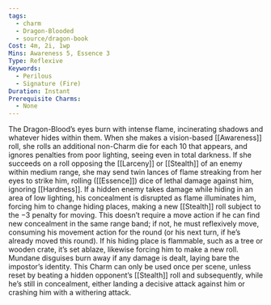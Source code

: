 ```yaml
---
tags:
  - charm
  - Dragon-Blooded
  - source/dragon-book
Cost: 4m, 2i, 1wp
Mins: Awareness 5, Essence 3
Type: Reflexive
Keywords:
  - Perilous
  - Signature (Fire)
Duration: Instant
Prerequisite Charms:
  - None
---
```

The Dragon-Blood’s eyes burn with intense flame, incinerating shadows and whatever hides within them. When she makes a vision-based [[Awareness]] roll, she rolls an additional non-Charm die for each 10 that appears, and ignores penalties from poor lighting, seeing even in total darkness. If she succeeds on a roll opposing the [[Larceny]] or [[Stealth]] of an enemy within medium range, she may send twin lances of flame streaking from her eyes to strike him, rolling ([[Essence]]) dice of lethal damage against him, ignoring [[Hardness]]. If a hidden enemy takes damage while hiding in an area of low lighting, his concealment is disrupted as flame illuminates him, forcing him to change hiding places, making a new [[Stealth]] roll subject to the −3 penalty for moving. This doesn’t require a move action if he can find new concealment in the same range band; if not, he must reflexively move, consuming his movement action for the round (or his next turn, if he’s already moved this round). If his hiding place is flammable, such as a tree or wooden crate, it’s set ablaze, likewise forcing him to make a new roll. Mundane disguises burn away if any damage is dealt, laying bare the impostor’s identity. This Charm can only be used once per scene, unless reset by beating a hidden opponent’s [[Stealth]] roll and subsequently, while he’s still in concealment, either landing a decisive attack against him or crashing him with a withering attack.